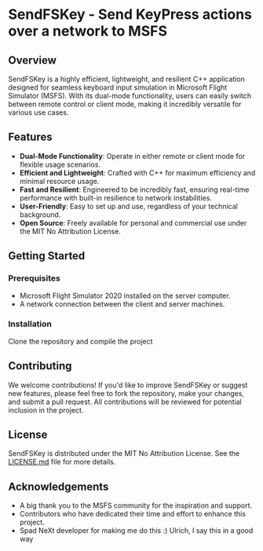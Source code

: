 # SendFSKey - Send KeyPress actions over a network to MSFS

## Overview
SendFSKey is a highly efficient, lightweight, and resilient C++ application designed for seamless keyboard input simulation in Microsoft Flight Simulator (MSFS). With its dual-mode functionality, users can easily switch between remote control or client mode, making it incredibly versatile for various use cases.

## Features
- **Dual-Mode Functionality**: Operate in either remote or client mode for flexible usage scenarios.
- **Efficient and Lightweight**: Crafted with C++ for maximum efficiency and minimal resource usage.
- **Fast and Resilient**: Engineered to be incredibly fast, ensuring real-time performance with built-in resilience to network instabilities.
- **User-Friendly**: Easy to set up and use, regardless of your technical background.
- **Open Source**: Freely available for personal and commercial use under the MIT No Attribution License.

## Getting Started

### Prerequisites
- Microsoft Flight Simulator 2020 installed on the server computer.
- A network connection between the client and server machines.

### Installation
Clone the repository and compile the project

## Contributing
We welcome contributions! If you'd like to improve SendFSKey or suggest new features, please feel free to fork the repository, make your changes, and submit a pull request. All contributions will be reviewed for potential inclusion in the project.

## License
SendFSKey is distributed under the MIT No Attribution License. See the [LICENSE.md](LICENSE) file for more details.

## Acknowledgements
- A big thank you to the MSFS community for the inspiration and support.
- Contributors who have dedicated their time and effort to enhance this project.
- Spad NeXt developer for making me do this :) Ulrich, I say this in a good way
